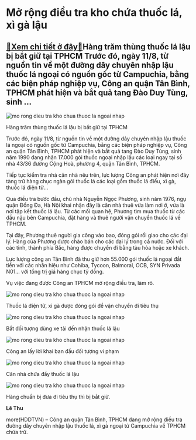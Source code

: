 Mở rộng điều tra kho chứa thuốc lá, xì gà lậu
=============================================

[:gift:Xem chi tiết ở đây:gift:](https://hddtvn.com/mo-rong-dieu-tra-kho-chua-thuoc-la-xi-ga-lau/)Hàng trăm thùng thuốc lá lậu bị bắt giữ tại TPHCM Trước đó, ngày 11/8, từ nguồn tin về một đường dây chuyên nhập lậu thuốc lá ngoại có nguồn gốc từ Campuchia, bằng các biện pháp nghiệp vụ, Công an quận Tân Bình, TPHCM phát hiện và bắt quả tang Đào Duy Tùng, sinh …
------------------------------------------------------------------------------------------------------------------------------------------------------------------------------------------------------------------------------------------------------------------------





![mo rong dieu tra kho chua thuoc la ngoai nhap](https://haiquanonline.com.vn/stores/news_dataimages/hoalt/082020/12/10/in_article/3425_IMG-2551.jpg?rt=20200812105752 "Mở rộng điều tra kho chứa thuốc lá ngoại nhập")


Hàng trăm thùng thuốc lá lậu bị bắt giữ tại TPHCM



Trước đó, ngày 11/8, từ nguồn tin về một đường dây chuyên nhập lậu thuốc lá ngoại có nguồn gốc từ Campuchia, bằng các biện pháp nghiệp vụ, Công an quận Tân Bình, TPHCM phát hiện và bắt quả tang Đào Duy Tùng, sinh năm 1990 đang nhận 17.000 gói thuốc ngoại nhập lậu các loại ngay tại số nhà 43/36 đường Cộng Hoà, phường 4, quận Tân Bình, TPHCM.


Tiếp tục kiểm tra nhà căn nhà nêu trên, lực lượng Công an phát hiện nơi đây tàng trữ hàng chục ngàn gói thuốc lá các loại gồm thuốc lá điếu, xì gà, thuốc lá điện tử…


Qua điều tra bước đầu, chủ nhà Nguyễn Ngọc Phương, sinh năm 1976, ngụ quận Đống Đa, Hà Nội khai nhận đây là căn nhà thuê vừa làm nơi ở, vừa là nơi tập kết thuốc lá lậu. Từ các mối quan hệ, Phương tìm mua thuốc từ các đầu nậu bên Campuchia, đặt hàng và thuê người vận chuyển thuốc lá về TPHCM.


Tại đây, Phương thuê người gia công vào bao, đóng gói rồi giao cho các đại lý. Hàng của Phương được chào bán cho các đại lý trong cả nước. Đối với các tỉnh, thành phía Bắc, hàng được chuyển đi bằng tàu hỏa hoặc xe khách.


Lực lượng công an Tân Bình đã thu giữ hơn 55.000 gói thuốc lá ngoại đắt tiền với các nhãn hiệu như Cohiba, Tycoon, Balmoral, OCB, SYN Privada N01… với tổng trị giá hàng chục tỷ đồng.


Vụ việc đang được Công an TPHCM mở rộng điều tra, làm rõ.





![mo rong dieu tra kho chua thuoc la ngoai nhap](https://haiquanonline.com.vn/stores/news_dataimages/hoalt/082020/12/10/in_article/3419_IMG-2553.jpg?rt=20200812105752 "Mở rộng điều tra kho chứa thuốc lá ngoại nhập")


Thuốc lá điện tử, xì gà được đóng gói để vận chuyển đi tiêu thụ






![mo rong dieu tra kho chua thuoc la ngoai nhap](https://haiquanonline.com.vn/stores/news_dataimages/hoalt/082020/12/10/in_article/3432_IMG-2548.jpg?rt=20200812105752 "Mở rộng điều tra kho chứa thuốc lá ngoại nhập")


Bắt đối tượng dùng xe tải đến nhận thuốc lá lậu






![mo rong dieu tra kho chua thuoc la ngoai nhap](https://haiquanonline.com.vn/stores/news_dataimages/hoalt/082020/12/10/in_article/3429_IMG-2549.jpg?rt=20200812105752 "Mở rộng điều tra kho chứa thuốc lá ngoại nhập")


Công an lấy lời khai ban đầu đối tượng vi phạm






![mo rong dieu tra kho chua thuoc la ngoai nhap](https://haiquanonline.com.vn/stores/news_dataimages/hoalt/082020/12/10/in_article/3742_IMG-2546_1.jpg?rt=20200812105752 "Mở rộng điều tra kho chứa thuốc lá ngoại nhập")


Căn nhà chứa đầy thuốc lá lậu






![mo rong dieu tra kho chua thuoc la ngoai nhap](https://haiquanonline.com.vn/stores/news_dataimages/hoalt/082020/12/10/in_article/3745_IMG-2547_1.jpg?rt=20200812105752 "Mở rộng điều tra kho chứa thuốc lá ngoại nhập")


Hàng chuẩn bị đưa đi tiêu thụ thì bị bắt giữ.




**Lê Thu**



more(HDDTVN) – Công an quận Tân Bình, TPHCM đang mở rộng điều tra đường dây chuyên nhập lậu thuốc lá, xì gà ngoại từ Campuchia về TPHCM chứa trữ.


